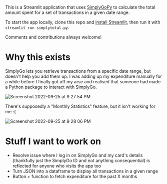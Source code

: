 This is a Streamlit application that uses [SimplyGoPy](https://github.com/TheDJVG/SimplyGoPy) to calculate the total amount spent for a set of transactions in a given date range. 

To start the app locally, clone this repo and [install Streamlit](https://docs.streamlit.io/library/get-started/installation), then run it with ```streamlit run simplytotal.py```.

Comments and contributions always welcome! 

# Why this exists
SimplyGo lets you retrieve transactions from a specific date range, but doesn't help you add them up. I was adding up my expenditure manually for a while before I finally got off my arse and realised that someone had made a Python package to interact with SimplyGo. 

![Screenshot 2022-09-25 at 9 27 54 PM](https://user-images.githubusercontent.com/37551277/192146068-019d42c8-b96a-483e-8100-38ada1e09650.png)

There's supposedly a "Monthly Statistics" feature, but it isn't working for me :( 

![Screenshot 2022-09-25 at 9 28 06 PM](https://user-images.githubusercontent.com/37551277/192146066-524342fd-6cd9-48be-a45c-8cd34b0602ea.png)

# Stuff I want to work on
- Resolve issue where I log in on SimplyGo and my card's details (thankfully just the SimplyGo ID and not anything consequential) is reflected for anyone who visits the app too 
- Turn JSON into a dataframe to display all transactions in a given range
- Button + function to fetch expenditure for the past X months 